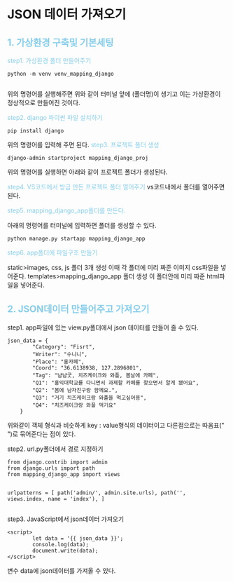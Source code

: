 <h1 id="json-데이터-가져오기">JSON 데이터 가져오기</h1>
<h2 id="span-stylecolor-skyblue1-가상환경-구축및-기본세팅span"><span style="color: skyblue;">1. 가상환경 구축및 기본세팅</span></h2>
<p><span style="color: skyblue;">step1. 가상환경 폴더 만들어주기</span></p>
<pre><code>python -m venv venv_mapping_django</code></pre><p><img alt="" src="https://velog.velcdn.com/images/gyural/post/509a5205-e7a5-4600-b8ce-3243f57107c2/image.png" /></p>
<p>위의 명령어를 실행해주면 위와 같이 터미널 앞에 (폴더명)이 생기고 이는 가상환경이 정상적으로 만들어진 것이다.</p>
<p><span style="color: skyblue;">step2. django 파이썬 파일 설치하기</span></p>
<pre><code>pip install django</code></pre><p>위의 명령어를 입력해 주면 된다.
<span style="color: skyblue;">step3. 프로젝트 폴더 생성</span></p>
<pre><code>django-admin startproject mapping_django_proj</code></pre><p>위의 명령어를 실행하면 아래와 같이 프로젝트 폴더가 생성된다.
<img alt="" src="https://velog.velcdn.com/images/gyural/post/d48e30ac-8f14-416b-8935-0b7c7bc5292a/image.png" /></p>
<p><span style="color: skyblue;">step4.  VS코드에서 방금 만든 프로젝트 폴더 열어주기</span>
vs코드내에서 폴더를 열어주면 된다.</p>
<p><span style="color: skyblue;">step5. mapping_django_app폴더를 만든다.</span></p>
<p>아래의 명령어를 터미널에 입력하면 폴더를 생성할 수 있다.</p>
<pre><code>python manage.py startapp mapping_django_app</code></pre><p><span style="color: skyblue;">step6. app폴더에 파일구조 만들기
</span></p>
<p>static&gt;images, css, js 폴더 3개 생성
이때 각 폴더에 미리 짜준 이미지 css파일을 넣어준다.
templates&gt;mapping_django_app 폴더 생성
이 폴더안에 미리 짜준 html파일을 넣어준다.</p>
<h2 id="span-stylecolor-skyblue2-json데이터-만들어주고-가져오기"><span style="color: skyblue;">2. JSON데이터 만들어주고 가져오기</h2>
</span>
step1. app파일에 있는 view.py폴더에서 json 데이터를 만들어 줄 수 있다.

<pre><code class="language-py">json_data = {
        &quot;Category&quot;: &quot;Fisrt&quot;,
        &quot;Writer&quot;: &quot;수니니&quot;,
        &quot;Place&quot;: &quot;홍카페&quot;,
        &quot;Coord&quot;: &quot;36.6138938, 127.2896801&quot;,
        &quot;Tag&quot;: &quot;냠냠굿, 치즈케이크와 와플, 봄날에 카페&quot;,
        &quot;Q1&quot;: &quot;홍익대학교를 다니면서 과제할 카페를 찾으면서 알게 됐어요&quot;,
        &quot;Q2&quot;: &quot;봄에 남자친구랑 함께요.&quot;,
        &quot;Q3&quot;: &quot;거기 치즈케이크랑 와플을 먹고싶어용&quot;,
        &quot;Q4&quot;: &quot;치즈케이크랑 와플 먹기요&quot;
    }</code></pre>
<p>위와같이 객체 형식과 비슷하게 key : value형식의 데이터이고
다른점으로는 따옴표(&quot;  &quot;)로 묶어준다는 점이 있다.</p>
<p>step2. url.py폴더에서 경로 지정하기</p>
<pre><code class="language-py">from django.contrib import admin
from django.urls import path
from mapping_django_app import views

urlpatterns = [
    path('admin/', admin.site.urls),
    path('', views.index, name = 'index'),
]</code></pre>
<p>step3. JavaScript에서 json데이터 가져오기</p>
<pre><code class="language-html">&lt;script&gt;
        let data = '{{ json_data }}';
        console.log(data);
        document.write(data);
&lt;/script&gt;</code></pre>
<p>변수 data에 json데이터를 가져올 수 있다.</p>